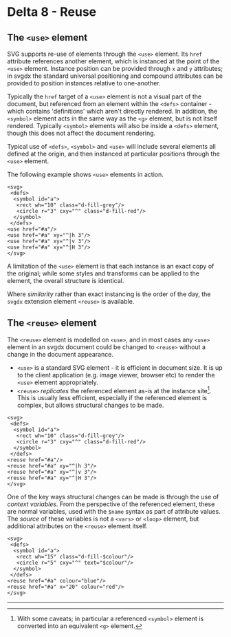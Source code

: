 # Delta 8 - Reuse

## The `<use>` element

SVG supports re-use of elements through the `<use>` element. Its `href` attribute references another element, which is instanced at the point of the `<use>` element. Instance position can be provided through `x` and `y` attributes; in svgdx the standard universal positioning and compound attributes can be provided to position instances relative to one-another.

Typically the `href` target of a `<use>` element is not a visual part of the document, but referenced from an element within the `<defs>` container - which contains 'definitions' which aren't directly rendered. In addition, the `<symbol>` element acts in the same way as the `<g>` element, but is not itself rendered. Typically `<symbol>` elements will also be inside a `<defs>` element, though this does not affect the document rendering.

Typical use of `<defs>`, `<symbol>` and `<use>` will include several elements all defined at the origin, and then instanced at particular positions through the `<use>` element.

The following example shows `<use>` elements in action.

```xml-svgdx
<svg>
 <defs>
  <symbol id="a">
   <rect wh="10" class="d-fill-grey"/>
   <circle r="3" cxy="^" class="d-fill-red"/>
  </symbol>
 </defs>
<use href="#a"/>
<use href="#a" xy="^|h 3"/>
<use href="#a" xy="^|v 3"/>
<use href="#a" xy="^|H 3"/>
</svg>
```

A limitation of the `<use>` element is that each instance is an exact copy of the original; while some styles and transforms can be applied to the element, the overall structure is identical.

Where *similarity* rather than exact instancing is the order of the day, the `svgdx` extension element `<reuse>` is available.

## The `<reuse>` element

The `<reuse>` element is modelled on `<use>`, and in most cases any `<use>` element in an svgdx document could be changed to `<reuse>` without a change in the document appearance.

* `<use>` is a standard SVG element - it is efficient in document size. It is up to the client application (e.g. image viewer, browser etc) to render the `<use>` element appropriately.
* `<reuse>` _replicates_ the referenced element as-is at the instance site[^1]. This is usually less efficient, especially if the referenced element is complex, but allows structural changes to be made.

```xml-svgdx
<svg>
 <defs>
  <symbol id="a">
   <rect wh="10" class="d-fill-grey"/>
   <circle r="3" cxy="^" class="d-fill-red"/>
  </symbol>
 </defs>
<reuse href="#a"/>
<reuse href="#a" xy="^|h 3"/>
<reuse href="#a" xy="^|v 3"/>
<reuse href="#a" xy="^|H 3"/>
</svg>
```

One of the key ways structural changes can be made is through the use of _context variables_.
From the perspective of the referenced element, these are normal variables, used with the `$name` syntax as part of attribute values. The _source_ of these variables is not a `<vars>` or `<loop>` element, but additional attributes on the `<reuse>` element itself.

```xml-svgdx
<svg>
 <defs>
  <symbol id="a">
   <rect wh="15" class="d-fill-$colour"/>
   <circle r="5" cxy="^" text="$colour"/>
  </symbol>
 </defs>
<reuse href="#a" colour="blue"/>
<reuse href="#a" x="20" colour="red"/>
</svg>
```

---

[^1]: With some caveats; in particular a referenced `<symbol>` element is converted into an equivalent `<g>` element.
